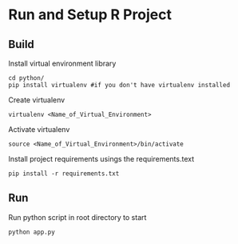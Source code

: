 # Run and Setup R Project

## Build 
Install virtual environment library
```
cd python/
pip install virtualenv #if you don't have virtualenv installed 
```

Create virtualenv
```
virtualenv <Name_of_Virtual_Environment>
```

Activate virtualenv
```
source <Name_of_Virtual_Environment>/bin/activate
```

Install project requirements usings the requirements.text
```
pip install -r requirements.txt
```

## Run
Run python script in root directory to start
```
python app.py
```
